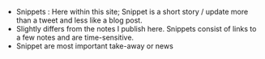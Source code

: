 - Snippets : Here within this site; Snippet is a short story / update more than a tweet and less like a blog post.
- Slightly differs from the notes I publish here. Snippets consist of links to a few notes and are time-sensitive.
- Snippet are most important take-away or news
